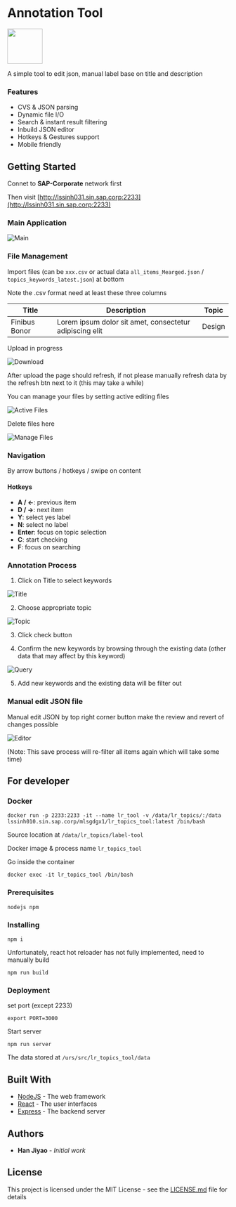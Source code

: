 # Annotation Tool

<img src="./doc/logo.png" width="80">

A simple tool to edit json, manual label base on title and description

### Features

- CVS & JSON parsing
- Dynamic file l/O
- Search & instant result filtering
- Inbuild JSON editor
- Hotkeys & Gestures support
- Mobile friendly

## Getting Started

Connet to **SAP-Corporate** network first

Then visit [http://lssinh031.sin.sap.corp:2233](http://lssinh031.sin.sap.corp:2233)

### Main Application

![Main](./doc/main.png)

### File Management 

Import files (can be `xxx.csv` or actual data `all_items_Mearged.json` / `topics_keywords_latest.json`) at bottom

Note the .csv format need at least these three columns

Title | Description | Topic
--- | --- | ---
Finibus Bonor | Lorem ipsum dolor sit amet, consectetur adipiscing elit | Design

Upload in progress

![Download](./doc/download.png)

After upload the page should refresh, if not please manually refresh data by the refresh btn next to it (this may take a while)

You can manage your files by setting active editing files 

![Active Files](./doc/active_files.png)

Delete files here

![Manage Files](./doc/manage_files.png)

### Navigation

By arrow buttons / hotkeys / swipe on content

#### Hotkeys

- **A / ←**: previous item
- **D / →**: next item
- **Y**: select yes label
- **N**: select no label
- **Enter**: focus on topic selection
- **C**: start checking
- **F**: focus on searching

### Annotation Process

1. Click on Title to select keywords

![Title](./doc/title.png)

2. Choose appropriate topic

![Topic](./doc/topic_selection.png)

3. Click check button

4. Confirm the new keywords by browsing through the existing data (other data that may affect by this keyword)

![Query](./doc/query.png)

5. Add new keywords and the existing data will be filter out

### Manual edit JSON file

Manual edit JSON by top right corner button make the review and revert of changes possible

![Editor](./doc/editor.png)

(Note: This save process will re-filter all items again which will take some time)

## For developer 

### Docker
```
docker run -p 2233:2233 -it --name lr_tool -v /data/lr_topics/:/data lssinh010.sin.sap.corp/mlsgdgx1/lr_topics_tool:latest /bin/bash
```

Source location at `/data/lr_topics/label-tool`

Docker image & process name `lr_topics_tool`

Go inside the container
```
docker exec -it lr_topics_tool /bin/bash
```
### Prerequisites
```
nodejs npm
```
### Installing
```
npm i
```
Unfortunately, react hot reloader has not fully implemented, need to manually build
```
npm run build
```
### Deployment
set port (except 2233)
```
export PORT=3000
```
Start server
```
npm run server
```
The data stored at `/urs/src/lr_topics_tool/data`

## Built With
* [NodeJS](https://reactjs.org/) - The web framework
* [React](https://reactjs.org/) - The user interfaces
* [Express](https://expressjs.com/) - The backend server

## Authors
* **Han Jiyao** - *Initial work*

## License
This project is licensed under the MIT License - see the [LICENSE.md](LICENSE.md) file for details
